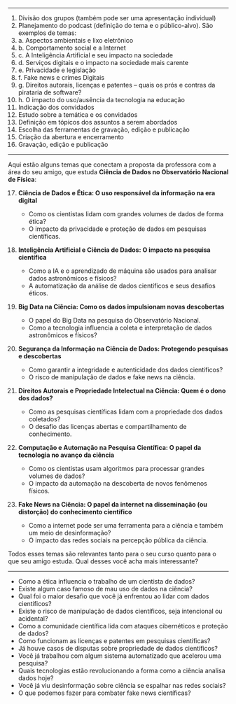 ___
1. Divisão dos grupos (também pode ser uma apresentação individual) 
2. Planejamento do podcast (definição do tema e o público-alvo). São exemplos de temas:
3. a. Aspectos ambientais e lixo eletrônico
4. b. Comportamento social e a Internet 
5. c. A Inteligência Artificial e seu impacto na sociedade 
6. d. Serviços digitais e o impacto na sociedade mais carente
7. e. Privacidade e legislação
8. f. Fake news e crimes Digitais 
9. g. Direitos autorais, licenças e patentes – quais os prós e contras da pirataria de software? 
10. h. O impacto do uso/ausência da tecnologia na educação 
11. Indicação dos convidados 
12. Estudo sobre a temática e os convidados 
13. Definição em tópicos dos assuntos a serem abordados 
14. Escolha das ferramentas de gravação, edição e publicação
15. Criação da abertura e encerramento 
  16. Gravação, edição e publicação
  ___
  Aqui estão alguns temas que conectam a proposta da professora com a área do seu amigo, que estuda **Ciência de Dados no Observatório Nacional de Física**:

17. **Ciência de Dados e Ética: O uso responsável da informação na era digital**
    
    - Como os cientistas lidam com grandes volumes de dados de forma ética?
    - O impacto da privacidade e proteção de dados em pesquisas científicas.
18. **Inteligência Artificial e Ciência de Dados: O impacto na pesquisa científica**
    
    - Como a IA e o aprendizado de máquina são usados para analisar dados astronômicos e físicos?
    - A automatização da análise de dados científicos e seus desafios éticos.
19. **Big Data na Ciência: Como os dados impulsionam novas descobertas**
    
    - O papel do Big Data na pesquisa do Observatório Nacional.
    - Como a tecnologia influencia a coleta e interpretação de dados astronômicos e físicos?
20. **Segurança da Informação na Ciência de Dados: Protegendo pesquisas e descobertas**
    
    - Como garantir a integridade e autenticidade dos dados científicos?
    - O risco de manipulação de dados e fake news na ciência.
21. **Direitos Autorais e Propriedade Intelectual na Ciência: Quem é o dono dos dados?**
    
    - Como as pesquisas científicas lidam com a propriedade dos dados coletados?
    - O desafio das licenças abertas e compartilhamento de conhecimento.
22. **Computação e Automação na Pesquisa Científica: O papel da tecnologia no avanço da ciência**
    
    - Como os cientistas usam algoritmos para processar grandes volumes de dados?
    - O impacto da automação na descoberta de novos fenômenos físicos.
23. **Fake News na Ciência: O papel da internet na disseminação (ou distorção) do conhecimento científico**
    
    - Como a internet pode ser uma ferramenta para a ciência e também um meio de desinformação?
    - O impacto das redes sociais na percepção pública da ciência.

Todos esses temas são relevantes tanto para o seu curso quanto para o que seu amigo estuda. Qual desses você acha mais interessante?
___
- Como a ética influencia o trabalho de um cientista de dados?
- Existe algum caso famoso de mau uso de dados na ciência?
- Qual foi o maior desafio que você já enfrentou ao lidar com dados científicos?
- Existe o risco de manipulação de dados científicos, seja intencional ou acidental?
- Como a comunidade científica lida com ataques cibernéticos e proteção de dados?
- Como funcionam as licenças e patentes em pesquisas científicas?
- Já houve casos de disputas sobre propriedade de dados científicos?
- Você já trabalhou com algum sistema automatizado que acelerou uma pesquisa?
- Quais tecnologias estão revolucionando a forma como a ciência analisa dados hoje?
- Você já viu desinformação sobre ciência se espalhar nas redes sociais?
- O que podemos fazer para combater fake news científicas?